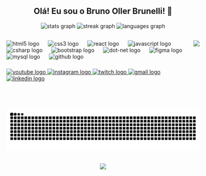 <h2 align="center">Olá! Eu sou o Bruno Oller Brunelli! 👋</h2>

<div align="center">
  <img src="https://github-readme-stats.vercel.app/api?username=BrunoOller&hide_title=false&hide_rank=false&show_icons=true&include_all_commits=true&count_private=true&disable_animations=false&theme=github_dark&locale=en&hide_border=false&custom_title=Github%20Stats" height="120" alt="stats graph"  />
  <img src="https://streak-stats.demolab.com?user=BrunoOller&locale=en&mode=daily&theme=github_dark&hide_border=false&border_radius=5" height="120" alt="streak graph"  />
  <img src="https://github-readme-stats.vercel.app/api/top-langs?username=BrunoOller&locale=en&hide_title=false&layout=compact&card_width=320&langs_count=10&theme=github_dark&hide_border=false" height="120" alt="languages graph"  />
</div>

<h2></h2>

###

<img align="right" height="150" src="https://cdn.discordapp.com/attachments/1339666452424163429/1339669799277432862/bif.gif?ex=67fab5ba&is=67f9643a&hm=78e2725372ad06055069bca3a2ab2c7f194e09d13966af25e11d72a2576867cc&"  />

###

<div align="left">
  <img src="https://cdn.jsdelivr.net/gh/devicons/devicon/icons/html5/html5-original.svg" height="30" alt="html5 logo"  />
  <img width="15" />
  <img src="https://cdn.jsdelivr.net/gh/devicons/devicon/icons/css3/css3-original.svg" height="30" alt="css3 logo"  />
  <img width="15" />
  <img src="https://cdn.jsdelivr.net/gh/devicons/devicon/icons/react/react-original.svg" height="30" alt="react logo"  />
  <img width="15" />
  <img src="https://cdn.simpleicons.org/javascript/F7DF1E" height="30" alt="javascript logo"  />
  <img width="15" />
  <img src="https://cdn.jsdelivr.net/gh/devicons/devicon/icons/csharp/csharp-original.svg" height="30" alt="csharp logo"  />
  <img width="15" />
  <img src="https://cdn.jsdelivr.net/gh/devicons/devicon/icons/bootstrap/bootstrap-original.svg" height="30" alt="bootstrap logo"  />
  <img width="15" />
  <img src="https://cdn.simpleicons.org/dotnet/512BD4" height="30" alt="dot-net logo"  />
  <img width="15" />
  <img src="https://skillicons.dev/icons?i=figma" height="30" alt="figma logo"  />
  <img width="15" />
  <img src="https://skillicons.dev/icons?i=mysql" height="30" alt="mysql logo"  />
  <img width="15" />
  <img src="https://skillicons.dev/icons?i=github" height="30" alt="github logo"  />
</div>

###

<div align="left">
  <a href="https://www.youtube.com/@brtrust" target="_blank">
    <img src="https://img.shields.io/static/v1?message=YoutubeGaming&logo=youtube&label=&color=FF0000&logoColor=white&labelColor=&style=for-the-badge" height="30" alt="youtube logo"  />
  </a>
  <a href="https://www.instagram.com/brunoobrunelli/" target="_blank">
    <img src="https://img.shields.io/static/v1?message=Instagram&logo=instagram&label=&color=ff405f&logoColor=white&labelColor=&style=for-the-badge" height="30" alt="instagram logo"  />
  </a>
  <a href="https://www.twitch.tv/brtrust" target="_blank">
    <img src="https://img.shields.io/static/v1?message=Twitch&logo=twitch&label=&color=9146FF&logoColor=white&labelColor=&style=for-the-badge" height="30" alt="twitch logo"  />
  </a>
  <a href="mailto:brunobrunelli4@gmail.com" target="_blank">
    <img src="https://img.shields.io/static/v1?message=Gmail&logo=gmail&label=&color=f30000&logoColor=white&labelColor=&style=for-the-badge" height="30" alt="gmail logo"  />
  </a>
  <a href="https://www.linkedin.com/in/brunoobrunelli/" target="_blank">
    <img src="https://img.shields.io/static/v1?message=LinkedIn&logo=linkedin&label=&color=0077f5&logoColor=white&labelColor=&style=for-the-badge" height="30" alt="linkedin logo"  />
  </a>
</div>


###

<br clear="both">

<h2></h2>

<img src="https://raw.githubusercontent.com/BrunoOller/BrunoOller/output/snake.svg" alt="Snake animation" />

###

<h2></h2>

<div align="center">
  <img src="https://profile-counter.glitch.me/BrunoOller/count.svg?"  />
</div>

###
